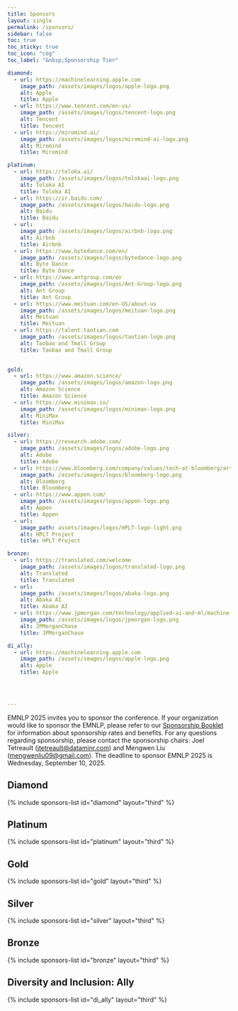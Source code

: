 ```yaml
---
title: Sponsors
layout: single
permalink: /sponsors/
sidebar: false
toc: true
toc_sticky: true
toc_icon: "cog"
toc_label: "&nbsp;Sponsorship Tier"

diamond:
  - url: https://machinelearning.apple.com
    image_path: /assets/images/logos/apple-logo.png
    alt: Apple
    title: Apple
  - url: https://www.tencent.com/en-us/
    image_path: /assets/images/logos/tencent-logo.png
    alt: Tencent
    title: Tencent
  - url: https://miromind.ai/
    image_path: /assets/images/logos/miromind-ai-logo.png
    alt: Miromind
    title: Miromind

platinum:
  - url: https://toloka.ai/
    image_path: /assets/images/logos/tolokaai-logo.png
    alt: Toloka AI
    title: Toloka AI
  - url: https://ir.baidu.com/
    image_path: /assets/images/logos/baidu-logo.png
    alt: Baidu
    title: Baidu
  - url: 
    image_path: /assets/images/logos/airbnb-logo.png
    alt: Airbnb
    title: Airbnb
  - url: https://www.bytedance.com/en/
    image_path: /assets/images/logos/bytedance-logo.png
    alt: Byte Dance
    title: Byte Dance
  - url: https://www.antgroup.com/en
    image_path: /assets/images/logos/Ant-Group-logo.png
    alt: Ant Group
    title: Ant Group
  - url: https://www.meituan.com/en-US/about-us
    image_path: /assets/images/logos/meituan-logo.png
    alt: Meituan
    title: Meituan
  - url: https://talent.taotian.com
    image_path: /assets/images/logos/taotian-logo.png
    alt: Taobao and Tmall Group
    title: Taobao and Tmall Group
  

gold:
  - url: https://www.amazon.science/
    image_path: /assets/images/logos/amazon-logo.png
    alt: Amazon Science
    title: Amazon Science
  - url: https://www.minimax.io/
    image_path: /assets/images/logos/minimax-logo.png
    alt: MiniMax
    title: MiniMax

silver:
  - url: https://research.adobe.com/
    image_path: /assets/images/logos/adobe-logo.png
    alt: Adobe
    title: Adobe
  - url: https://www.bloomberg.com/company/values/tech-at-bloomberg/artificial-intelligence-ai/
    image_path: /assets/images/logos/bloomberg-logo.png
    alt: Bloomberg
    title: Bloomberg
  - url: https://www.appen.com/
    image_path: /assets/images/logos/appen-logo.png
    alt: Appen
    title: Appen
  - url: 
    image_path: assets/images/logos/HPLT-logo-light.png
    alt: HPLT Project
    title: HPLT Project

bronze:
  - url: https://translated.com/welcome
    image_path: /assets/images/logos/translated-logo.png
    alt: Translated
    title: Translated
  - url: 
    image_path: /assets/images/logos/abaka-logo.png
    alt: Abaka AI
    title: Abaka AI
  - url: https://www.jpmorgan.com/technology/applied-ai-and-ml/machine-learning
    image_path: /assets/images/logos/jpmorgan-logo.png
    alt: JPMorganChase
    title: JPMorganChase

di_ally:
  - url: https://machinelearning.apple.com
    image_path: /assets/images/logos/apple-logo.png
    alt: Apple
    title: Apple



    
---
```


EMNLP 2025 invites you to sponsor the conference. If your organization would like to sponsor the EMNLP, please refer to our [Sponsorship Booklet](/assets/Sponsorship%20brochure%20for%20ACL%202025%20conferences.pdf) for information about sponsorship rates and benefits. For any questions regarding sponsorship, please contact the sponsorship chairs: Joel Tetreault (<jtetreault@dataminr.com>) and Mengwen Liu (<mengwenliu09@gmail.com>). The deadline to sponsor EMNLP 2025 is Wednesday, September 10, 2025.

<style>
.sponsors-list { justify-content: flex-start; }
.sponsors-list > a {
  display: flex;
  flex-direction: row;
  justify-content: center;
  background-color: #fff;
  border: 1px solid #d3d3d3;
  border-radius: 5px;
  align-items: center;
  margin: 0.2em;
  padding: 0.5em;
  text-align: center;
}
.sponsors-list a { text-decoration: none; }
.sponsors-list > a > .dummy-padding { margin-top: 100%; }
.sponsors-list > a > img { margin: 0; }
.sponsors-list > a:hover { box-shadow: 0 0 10px #00000044; }
.sponsors-list > a:hover > img { box-shadow: none !important; }
</style>

## Diamond

{% include sponsors-list id="diamond" layout="third" %}

## Platinum

{% include sponsors-list id="platinum" layout="third" %}

## Gold

{% include sponsors-list id="gold" layout="third" %}

## Silver

{% include sponsors-list id="silver" layout="third" %}

## Bronze

{% include sponsors-list id="bronze" layout="third" %}

## Diversity and Inclusion: Ally

{% include sponsors-list id="di_ally" layout="third" %}
